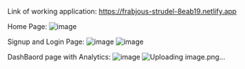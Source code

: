 Link of working application: https://frabjous-strudel-8eab19.netlify.app

Home Page:
![image](https://github.com/user-attachments/assets/15b4d659-607d-4869-966f-1ad25ecf6dbc)

Signup and Login Page:
![image](https://github.com/user-attachments/assets/a368de66-0595-4a2b-ae50-10bc6ec3ca31)
![image](https://github.com/user-attachments/assets/df060f31-ec6e-4f49-af47-feec1a4cbff1)

DashBaord page with Analytics:
![image](https://github.com/user-attachments/assets/d425889c-44ce-4880-9ca1-faa4340e1ec7)
![Uploading image.png…]()
